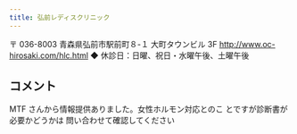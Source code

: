 ```yaml
---
title: 弘前レディスクリニック
---
```

〒 036-8003
青森県弘前市駅前町８-１
大町タウンビル 3F
<http://www.oc-hirosaki.com/hlc.html>
◆ 休診日：日曜、祝日・水曜午後、土曜午後
## コメント
MTF さんから情報提供ありました。女性ホルモン対応とのこ とですが診断書が必要かどうかは
問い合わせて確認してください
